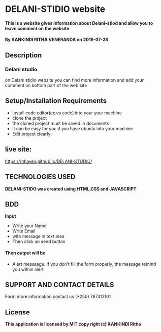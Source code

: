 # DELANI-STIDIO website
#### This is a website gives information about Delani-stiod and allow you to leave comment on the website
#### By **KANKINDI RITHA VENERANDA** on 2019-07-28
## Description
### Delani studio
on Delani stidio website you can find more information and add your comment on bottom part of the web site
## Setup/Installation Requirements
* install code editor(ex.vs code) into your your machine
* clone the project 
* the cloned project must be saved in documents
* it can be easy for you if you have ubuntu into your machine
* Edit project clearly
## live site:
 https://rithaven.github.io/DELANI-STUDIO/
 ## TECHNOLOGIES USED
 **DELANI-STIDO was created using HTML,CSS and JAVASCRIPT**
## BDD
**Input** 
* Write your Name
* Write Email
* wite message in text area
* Then click on send button
#### Then output will be
* Alert messaage. if you don't fill the form properly, the message remind you within alert
## SUPPORT AND CONTACT DETAILS
Form more information contact us (+250) 787412101
## License
**This application is licensed by MIT copy right (c) KANKINDI Ritha**